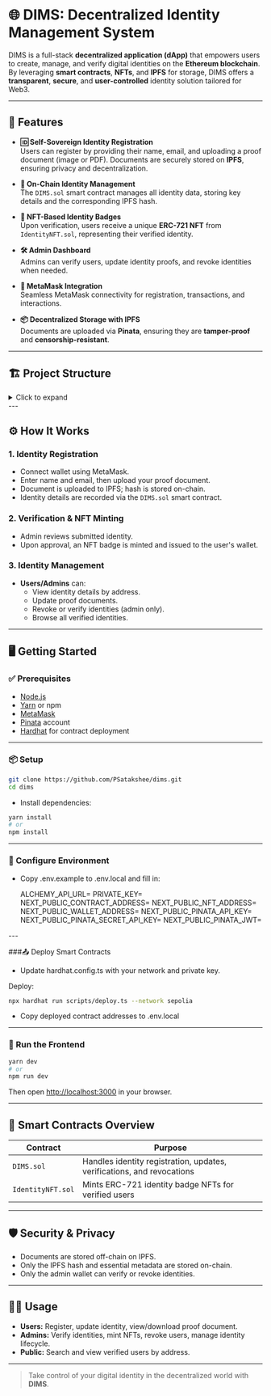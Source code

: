 # 🌐 DIMS: Decentralized Identity Management System

DIMS is a full-stack **decentralized application (dApp)** that empowers users to create, manage, and verify digital identities on the **Ethereum blockchain**. By leveraging **smart contracts**, **NFTs**, and **IPFS** for storage, DIMS offers a **transparent**, **secure**, and **user-controlled** identity solution tailored for Web3.

---

## 🚀 Features

- **🆔 Self-Sovereign Identity Registration**  
  Users can register by providing their name, email, and uploading a proof document (image or PDF). Documents are securely stored on **IPFS**, ensuring privacy and decentralization.

- **🔗 On-Chain Identity Management**  
  The `DIMS.sol` smart contract manages all identity data, storing key details and the corresponding IPFS hash.

- **🏅 NFT-Based Identity Badges**  
  Upon verification, users receive a unique **ERC-721 NFT** from `IdentityNFT.sol`, representing their verified identity.

- **🛠️ Admin Dashboard**  
  Admins can verify users, update identity proofs, and revoke identities when needed.

- **🦊 MetaMask Integration**  
  Seamless MetaMask connectivity for registration, transactions, and interactions.

- **📦 Decentralized Storage with IPFS**  
  Documents are uploaded via **Pinata**, ensuring they are **tamper-proof** and **censorship-resistant**.

---

## 🏗️ Project Structure
<details>
<summary>Click to expand</summary>
  dims/<br>
  ├── contracts/<br>
  │ ├──contracts/<br>
  │   ├── DIMS.sol # Smart contract for identity management<br>
  │   └── IdentityNFT.sol # NFT badge smart contract<br>
  │ ├── scripts/<br>
  │   ├── deploy.ts # Smart contract deployment script<br>
  │   └── testFlow.js # Identity flow test script<br>
  │ └── test/<br>
  │   └── Lock.test # Example unit test<br>
  ├── public/<br>
  │ ├── abi.json # ABI for frontend integration<br>
  │ └── nftabi.json # ABI for NFT<br>
  ├── src/<br>
  │ ├── app/<br>
  │   ├── admin/<br>
  │     └── page.tsx<br>
  │   ├── layout.tsx<br>
  │   ├── MetaMaskConnection.tsx<br>
  │   ├── page.tsx<br>
  │   └── upload.tsx<br>
  │ ├── components/<br>
  │   └── button.tsx<br>
  │ └── lib/<br>
  │   ├── ipfs.ts<br>
  │   └── web3.ts<br>

</details>
---

## ⚙️ How It Works

### 1. Identity Registration
- Connect wallet using MetaMask.
- Enter name and email, then upload your proof document.
- Document is uploaded to IPFS; hash is stored on-chain.
- Identity details are recorded via the `DIMS.sol` smart contract.

### 2. Verification & NFT Minting
- Admin reviews submitted identity.
- Upon approval, an NFT badge is minted and issued to the user's wallet.

### 3. Identity Management
- **Users/Admins** can:
  - View identity details by address.
  - Update proof documents.
  - Revoke or verify identities (admin only).
  - Browse all verified identities.

---

## 🖥️ Getting Started

### ✅ Prerequisites

- [Node.js](https://nodejs.org/)
- [Yarn](https://yarnpkg.com/) or npm
- [MetaMask](https://metamask.io/)
- [Pinata](https://www.pinata.cloud/) account
- [Hardhat](https://hardhat.org/) for contract deployment

---

### 📦 Setup

```bash
git clone https://github.com/PSatakshee/dims.git
cd dims
```
- Install dependencies:
```bash
yarn install
# or
npm install
```
---

### 🔐 Configure Environment

- Copy .env.example to .env.local and fill in:
<ul>
    ALCHEMY_API_URL=
    PRIVATE_KEY=
    NEXT_PUBLIC_CONTRACT_ADDRESS=
    NEXT_PUBLIC_NFT_ADDRESS=
    NEXT_PUBLIC_WALLET_ADDRESS=
    NEXT_PUBLIC_PINATA_API_KEY=
    NEXT_PUBLIC_PINATA_SECRET_API_KEY=
    NEXT_PUBLIC_PINATA_JWT=
</ul>
---

###📤 Deploy Smart Contracts

- Update hardhat.config.ts with your network and private key.

Deploy: 
```bash
npx hardhat run scripts/deploy.ts --network sepolia
```

- Copy deployed contract addresses to .env.local

---

### 🚀 Run the Frontend
```bash
yarn dev
# or
npm run dev
```
Then open [http://localhost:3000](http://localhost:3000) in your browser.

---

## 🧩 Smart Contracts Overview

| Contract          | Purpose                                                                |
| ----------------- | ---------------------------------------------------------------------- |
| `DIMS.sol`        | Handles identity registration, updates, verifications, and revocations |
| `IdentityNFT.sol` | Mints ERC-721 identity badge NFTs for verified users                   |

---

## 🛡️ Security & Privacy

- Documents are stored off-chain on IPFS.
- Only the IPFS hash and essential metadata are stored on-chain.
- Only the admin wallet can verify or revoke identities.

---

## 👨‍💻 Usage

- **Users:** Register, update identity, view/download proof document.
- **Admins:** Verify identities, mint NFTs, revoke users, manage identity lifecycle.
- **Public:** Search and view verified users by address.

---

> Take control of your digital identity in the decentralized world with **DIMS**.


